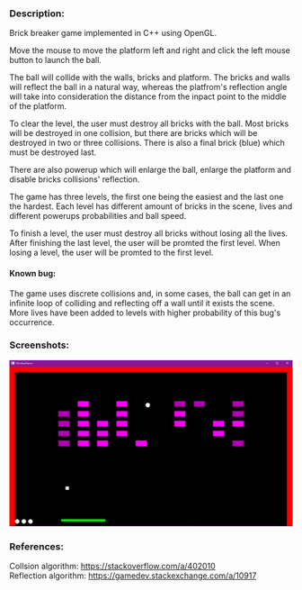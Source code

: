 ### Description: ###
Brick breaker game implemented in C++ using OpenGL.

Move the mouse to move the platform left and right and click the left mouse button to launch the ball.

The ball will collide with the walls, bricks and platform. The bricks and walls will reflect the ball in a natural way, whereas the platfrom's reflection angle will take into consideration the distance from the inpact point to the middle of the platform.

To clear the level, the user must destroy all bricks with the ball. Most bricks will be destroyed in one collision, but there are bricks which will be destroyed in two or three collisions. There is also a final brick (blue) which must be destroyed last.

There are also powerup which will enlarge the ball, enlarge the platform and disable bricks collisions' reflection.

The game has three levels, the first one being the easiest and the last one the hardest. Each level has different amount of bricks in the scene, lives and different powerups probabilities and ball speed.

To finish a level, the user must destroy all bricks without losing all the lives. After finishing the last level, the user will be promted the first level. When losing a level, the user will be promted to the first level.

#### Known bug: ####
The game uses discrete collisions and, in some cases, the ball can get in an infinite loop of colliding and reflecting off a wall until it exists the scene. More lives have been added to levels with higher probability of this bug's occurrence.

### Screenshots: ###
![Demo](Demo.png)

### References: ###
Collsion algorithm: https://stackoverflow.com/a/402010 \
Reflection algorithm: https://gamedev.stackexchange.com/a/10917
